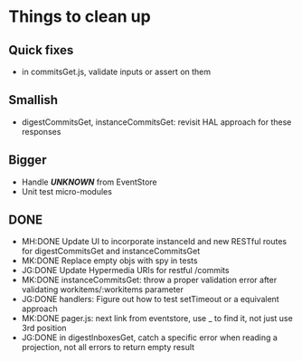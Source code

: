 # Things to clean up

## Quick fixes
* in commitsGet.js, validate inputs or assert on them

## Smallish
* digestCommitsGet, instanceCommitsGet: revisit HAL approach for these responses

## Bigger
* Handle ***UNKNOWN*** from EventStore
* Unit test micro-modules

## DONE
* MH:DONE Update UI to incorporate instanceId and new RESTful routes for digestCommitsGet and instanceCommitsGet
* MK:DONE Replace empty objs with spy in tests
* JG:DONE Update Hypermedia URIs for restful /commits
* MK:DONE instanceCommitsGet: throw a proper validation error after validating workitems/:workitems parameter
* JG:DONE handlers: Figure out how to test setTimeout or a equivalent approach
* MK:DONE pager.js: next link from eventstore, use _ to find it, not just use 3rd position
* JG:DONE in digestInboxesGet, catch a specific error when reading a projection, not all errors to return empty result

